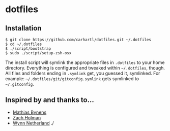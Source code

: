 # dotfiles

## Installation

    $ git clone https://github.com/carhartl/dotfiles.git ~/.dotfiles
    $ cd ~/.dotfiles
    $ ./script/bootstrap
    $ sudo ./script/setup-zsh-osx

The install script will symlink the appropriate files in `.dotfiles` to your
home directory. Everything is configured and tweaked within `~/.dotfiles`,
though. All files and folders ending in `.symlink` get, you guessed it,
symlinked. For example: `~/.dotfiles/git/gitconfig.symlink` gets symlinked to
`~/.gitconfig`.
    
## Inspired by and thanks to…

* [Mathias Bynens](https://github.com/mathiasbynens/dotfiles)
* [Zach Holman](https://github.com/holman/dotfiles)
* [Wynn Netherland](https://github.com/pengwynn/dotfiles)
./
